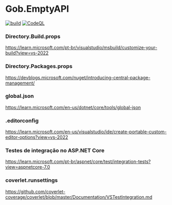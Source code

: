 # Gob.EmptyAPI

[![build](https://github.com/gustavoobastos/Gob.EmptyAPI/actions/workflows/build.yml/badge.svg)](https://github.com/gustavoobastos/Gob.EmptyAPI/actions/workflows/build.yml)
[![CodeQL](https://github.com/gustavoobastos/Gob.EmptyAPI/actions/workflows/codeql.yml/badge.svg)](https://github.com/gustavoobastos/Gob.EmptyAPI/actions/workflows/codeql.yml)

### Directory.Build.props
https://learn.microsoft.com/pt-br/visualstudio/msbuild/customize-your-build?view=vs-2022

### Directory.Packages.props
https://devblogs.microsoft.com/nuget/introducing-central-package-management/

### global.json
https://learn.microsoft.com/en-us/dotnet/core/tools/global-json

### .editorconfig
https://learn.microsoft.com/en-us/visualstudio/ide/create-portable-custom-editor-options?view=vs-2022

### Testes de integração no ASP.NET Core
https://learn.microsoft.com/pt-br/aspnet/core/test/integration-tests?view=aspnetcore-7.0

### coverlet.runsettings
https://github.com/coverlet-coverage/coverlet/blob/master/Documentation/VSTestIntegration.md
